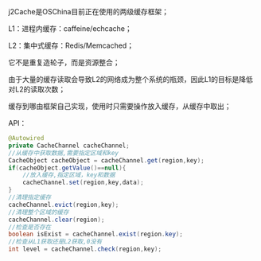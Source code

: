 j2Cache是OSChina目前正在使用的两级缓存框架；

L1：进程内缓存：caffeine/echcache；

L2：集中式缓存：Redis/Memcached；

它不是重复造轮子，而是资源整合；

由于大量的缓存读取会导致L2的网络成为整个系统的瓶颈，因此L1的目标是降低对L2的读取次数；



缓存到哪由框架自己实现，使用时只需要操作放入缓存，从缓存中取出；

API：

```java
@Autowired
private CacheChannel cacheChannel;
//从缓存中获取数据,需要指定区域和key
CacheObject cacheObject = cacheChannel.get(region,key);
if(cacheObject.getValue()==null){
    //放入缓存,指定区域，key和数据
    cacheChannel.set(region,key,data);
}
//清理指定缓存
cacheChannel.evict(region,key);
//清理整个区域的缓存
cacheChannel.clear(region);
//检查是否存在
boolean isExist = cacheChannel.exist(region.key);
//检查从L1获取还是L2获取,0没有
int level = cacheChannel.check(region,key);
```

